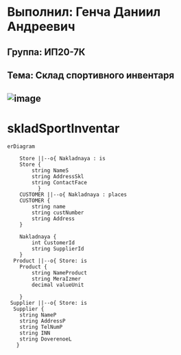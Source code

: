 **Выполнил: Генча Даниил Андреевич**
=============
Группа: ИП20-7К
--------------------
Тема: Склад спортивного инвентаря 
-----------------
![image](https://github.com/danya0934e76/sklad_sport_invent/assets/107752444/ddc0cfdf-fdce-4c8c-8844-e9defdc6f917)
----------------

# skladSportInventar


```mermaid
erDiagram
  
    Store ||--o{ Nakladnaya : is
    Store {
        string NameS
        string AddressSkl
        string ContactFace
          }
    CUSTOMER ||--o{ Nakladnaya : places
    CUSTOMER {
        string name
        string custNumber
        string Address
    }
  
    Nakladnaya {
        int CustomerId
        string SupplierId
    }
  Product ||--o{ Store: is
    Product {
        string NameProduct
        string MeraIzmer
        decimal valueUnit
 
    }
 Supplier ||--o{ Store: is
  Supplier {
    string NameP
    string AddressP
    string TelNumP
    string INN   
    string DoverenoeL
   }
```
